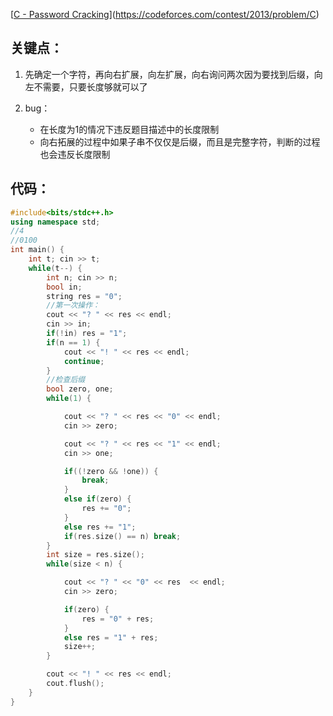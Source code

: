 [[C - Password Cracking](https://codeforces.com/contest/2013/problem/C)](https://codeforces.com/contest/2013/problem/C)

## 关键点：

1. 先确定一个字符，再向右扩展，向左扩展，向右询问两次因为要找到后缀，向左不需要，只要长度够就可以了
2. bug：

    - 在长度为1的情况下违反题目描述中的长度限制
    - 向右拓展的过程中如果子串不仅仅是后缀，而且是完整字符，判断的过程也会违反长度限制

## 代码：

```cpp
#include<bits/stdc++.h>
using namespace std;
//4
//0100
int main() {
    int t; cin >> t;
    while(t--) {
        int n; cin >> n;
        bool in;
        string res = "0";
        //第一次操作：
        cout << "? " << res << endl;
        cin >> in;
        if(!in) res = "1";
        if(n == 1) {
            cout << "! " << res << endl;
            continue;
        }
        //检查后缀
        bool zero, one;
        while(1) {

            cout << "? " << res << "0" << endl;
            cin >> zero;

            cout << "? " << res << "1" << endl;
            cin >> one;

            if((!zero && !one)) {
                break;
            }
            else if(zero) {
                res += "0";
            }
            else res += "1";
            if(res.size() == n) break;
        }
        int size = res.size();
        while(size < n) {

            cout << "? " << "0" << res  << endl;
            cin >> zero;

            if(zero) {
                res = "0" + res;
            }
            else res = "1" + res;
            size++;
        }

        cout << "! " << res << endl;
        cout.flush();
    }
}
```